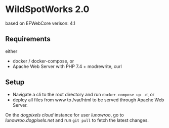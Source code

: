 # WildSpotWorks 2.0

based on EFWebCore verison: 4.1

## Requirements

either
* docker / docker-compose, or
* Apache Web Server with PHP 7.4 + modrewrite, curl

## Setup

* Navigate a cli to the root directory and run `docker-compose up -d`, or
* deploy all files from www to /var/html to be served through Apache Web Server.

On the *dogpixels cloud* instance for user *lunowroo*, go to *lunowroo.dogpixels.net* and run `git pull` to fetch the latest changes.